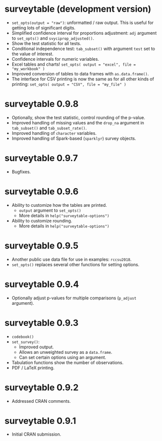 # surveytable (development version)

* `set_opts(output = "raw")`: unformatted / raw output. This is useful for getting lots of significant digits.
* Simplified confidence interval for proportions adjustment: `adj` argument to `set_opts()` and `svyciprop_adjusted()`.
* Show the test statistic for all tests.
* Conditional independence test: `tab_subset()` with argument `test` set to the 
value of interest. 
* Confidence intervals for numeric variables. 
* Excel tables and charts! `set_opts( output = "excel", file = "my_workbook" )`
* Improved conversion of tables to data frames with `as.data.frame()`.
* The interface for CSV printing is now the same as for all other kinds of printing: `set_opts( output = "CSV", file = "my_file" )`

# surveytable 0.9.8

* Optionally, show the test statistic, control rounding of the p-value.
* Improved handling of missing values and the `drop_na` argument in `tab_subset()` and `tab_subset_rate()`.
* Improved handling of `character` variables.
* Improved handling of Spark-based (`sparklyr`) survey objects.

# surveytable 0.9.7

* Bugfixes.

# surveytable 0.9.6

* Ability to customize how the tables are printed.
  * `output` argument to `set_opts()`
  * More details in `help("surveytable-options")`
* Ability to customize rounding.
  * More details in `help("surveytable-options")`

# surveytable 0.9.5

* Another public use data file for use in examples: `rccsu2018`.
* `set_opts()` replaces several other functions for setting options.

# surveytable 0.9.4

* Optionally adjust p-values for multiple comparisons (`p_adjust` argument).

# surveytable 0.9.3

* `codebook()`
* `set_survey()`:
  * Improved output.
  * Allows an unweighted survey as a `data.frame`.
  * Can set certain options using an argument.
* Tabulation functions show the number of observations.
* PDF / LaTeX printing.

# surveytable 0.9.2

* Addressed CRAN comments.

# surveytable 0.9.1

* Initial CRAN submission.
